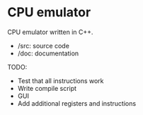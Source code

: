 # CPU emulator
CPU emulator written in C++.
* /src: source code
* /doc: documentation 

TODO:
* Test that all instructions work
* Write compile script
* GUI
* Add additional registers and instructions 
